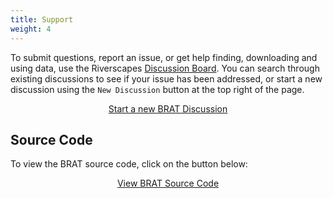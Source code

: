 ```yaml
---
title: Support
weight: 4
---
```


To submit questions, report an issue, or get help finding, downloading and using data, use the Riverscapes [Discussion Board](https://github.com/Riverscapes/riverscapes-website/discussions). You can search through existing discussions to see if your issue has been addressed, or start a new discussion using the `New Discussion` button at the top right of the page.

<div align="center">
<a class="hollow button" href="https://github.com/Riverscapes/riverscapes-website/discussions" ><i class="fa fa-github" aria-hidden="true"></i> Start a new BRAT Discussion</a>
</div>

## Source Code

To view the BRAT source code, click on the button below:

<div align="center">
<a class="hollow button" href="https://github.com/Riverscapes/riverscapes-tools/tree/master/packages/brat" ><i class="fa fa-github" aria-hidden="true"></i> View BRAT Source Code</a>
</div>
